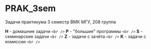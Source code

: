 # PRAK_3sem

Задачи практикума 3 семестр ВМК МГУ, 208 группа

**H** - домашние задачи `<br />`
**P** - "большие" программы `<br />`
**S** - семинарские задачи `<br />`
**Z** - задачи c зачёта `<br />`
**K** - задачи c комиссии `<br />`
